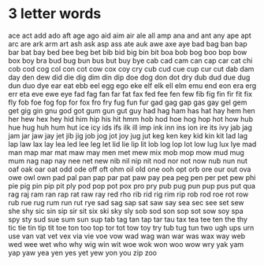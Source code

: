 # 3 letter words


ace
act
add
ado
aft
age
ago
aid
aim
air
ale
all
amp
ana
and
ant
any
ape
apt
arc
are
ark
arm
art
ash
ask
asp
ass
ate
auk
awe
axe
aye
bad
bag
ban
bap
bar
bat
bay
bed
bee
beg
bet
bib
bid
big
bin
bit
boa
bob
bog
boo
bop
bow
box
boy
bra
bud
bug
bun
bus
but
buy
bye
cab
cad
cam
can
cap
car
cat
chi
cob
cod
cog
col
con
cot
cow
cox
coy
cry
cub
cud
cue
cup
cur
cut
dab
dam
day
den
dew
did
die
dig
dim
din
dip
doe
dog
don
dot
dry
dub
dud
due
dug
dun
duo
dye
ear
eat
ebb
eel
egg
ego
eke
elf
elk
ell
elm
emu
end
eon
era
erg
err
eta
eve
ewe
eye
fad
fag
fan
far
fat
fax
fed
fee
fen
few
fib
fig
fin
fir
fit
fix
fly
fob
foe
fog
fop
for
fox
fro
fry
fug
fun
fur
gad
gag
gap
gas
gay
gel
gem
get
gig
gin
gnu
god
got
gum
gun
gut
guy
had
hag
ham
has
hat
hay
hem
hen
her
hew
hex
hey
hid
him
hip
his
hit
hmm
hob
hod
hoe
hog
hop
hot
how
hub
hue
hug
huh
hum
hut
ice
icy
ids
ifs
ilk
ill
imp
ink
inn
ins
ion
ire
its
ivy
jab
jag
jam
jar
jaw
jay
jet
jib
jig
job
jog
jot
joy
jug
jut
keg
ken
key
kid
kin
kit
lad
lag
lap
law
lax
lay
lea
led
lee
leg
let
lid
lie
lip
lit
lob
log
lop
lot
low
lug
lux
lye
mad
man
map
mar
mat
maw
may
men
met
mew
mix
mob
mop
mow
mud
mug
mum
nag
nap
nay
nee
net
new
nib
nil
nip
nit
nod
nor
not
now
nub
nun
nut
oaf
oak
oar
oat
odd
ode
off
oft
ohm
oil
old
one
ooh
opt
orb
ore
our
out
ova
owe
owl
own
pad
pal
pan
pap
par
pat
paw
pay
pea
peg
pen
per
pet
pew
phi
pie
pig
pin
pip
pit
ply
pod
pop
pot
pox
pro
pry
pub
pug
pun
pup
pus
put
qua
rag
raj
ram
ran
rap
rat
raw
ray
red
rho
rib
rid
rig
rim
rip
rob
rod
roe
rot
row
rub
rue
rug
rum
run
rut
rye
sad
sag
sap
sat
saw
say
sea
sec
see
set
sew
she
shy
sic
sin
sip
sir
sit
six
ski
sky
sly
sob
sod
son
sop
sot
sow
soy
spa
spy
sty
sud
sue
sum
sun
sup
tab
tag
tan
tap
tar
tau
tax
tea
tee
ten
the
thy
tic
tie
tin
tip
tit
toe
ton
too
top
tor
tot
tow
toy
try
tub
tug
tun
two
ugh
ups
urn
use
van
vat
vet
vex
via
vie
voe
vow
wad
wag
wan
war
was
wax
way
web
wed
wee
wet
who
why
wig
win
wit
woe
wok
won
woo
wow
wry
yak
yam
yap
yaw
yea
yen
yes
yet
yew
yon
you
zip
zoo
